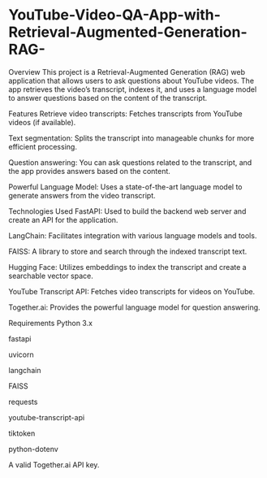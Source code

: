 # YouTube-Video-QA-App-with-Retrieval-Augmented-Generation-RAG-
Overview
This project is a Retrieval-Augmented Generation (RAG) web application that allows users to ask questions about YouTube videos. The app retrieves the video’s transcript, indexes it, and uses a language model to answer questions based on the content of the transcript.

Features
Retrieve video transcripts: Fetches transcripts from YouTube videos (if available).

Text segmentation: Splits the transcript into manageable chunks for more efficient processing.

Question answering: You can ask questions related to the transcript, and the app provides answers based on the content.

Powerful Language Model: Uses a state-of-the-art language model to generate answers from the video transcript.

Technologies Used
FastAPI: Used to build the backend web server and create an API for the application.

LangChain: Facilitates integration with various language models and tools.

FAISS: A library to store and search through the indexed transcript text.

Hugging Face: Utilizes embeddings to index the transcript and create a searchable vector space.

YouTube Transcript API: Fetches video transcripts for videos on YouTube.

Together.ai: Provides the powerful language model for question answering.

Requirements
Python 3.x

fastapi

uvicorn

langchain

FAISS

requests

youtube-transcript-api

tiktoken

python-dotenv

A valid Together.ai API key.

